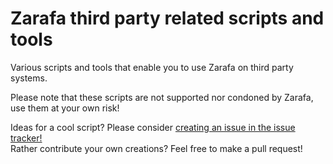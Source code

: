 Zarafa third party related scripts and tools
=====

Various scripts and tools that enable you to use Zarafa on third party systems.

Please note that these scripts are not supported nor condoned by Zarafa, use them at your own risk!

Ideas for a cool script? Please consider [creating an issue in the issue tracker!](https://github.com/zarafagroupware/zarafa-tools/issues/new "Create an issue")  
Rather contribute your own creations? Feel free to make a pull request!
